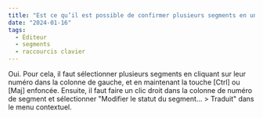 ```yaml
---
title: "Est ce qu’il est possible de confirmer plusieurs segments en une seule fois sans avoir à faire [Ctrl+Entrée] à chaque fois ?"
date: "2024-01-16"
tags:
  - Éditeur
  - segments
  - raccourcis clavier
---
```


Oui. Pour cela, il faut sélectionner plusieurs segments en cliquant sur leur numéro dans la colonne de gauche, et en maintenant la touche [Ctrl] ou [Maj] enfoncée. Ensuite, il faut faire un clic droit dans la colonne de numéro de segment et sélectionner "Modifier le statut du segment... > Traduit" dans le menu contextuel.

